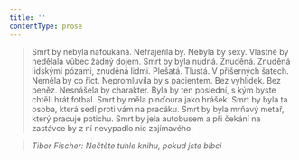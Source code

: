 ```yaml
---
title: ''
contentType: prose
---
```


>   

>   

>   

> Smrt by nebyla nafoukaná. Nefrajeřila by. Nebyla by sexy. Vlastně by nedělala vůbec žádný dojem. Smrt by byla nudná. Znuděná. Znuděná lidskými pózami, znuděná lidmi. Plešatá. Tlustá. V příšerných šatech. Neměla by co říct. Nepromluvila by s pacientem. Bez vyhlídek. Bez peněz. Nesnášela by charakter. Byla by ten poslední, s kým byste chtěli hrát fotbal. Smrt by měla pinďoura jako hrášek. Smrt by byla ta osoba, která sedí proti vám na pracáku. Smrt by byla mrňavý metař, který pracuje potichu. Smrt by jela autobusem a při čekání na zastávce by z ní nevypadlo nic zajímavého.

> _Tibor Fischer: Nečtěte tuhle knihu, pokud jste blbci_
